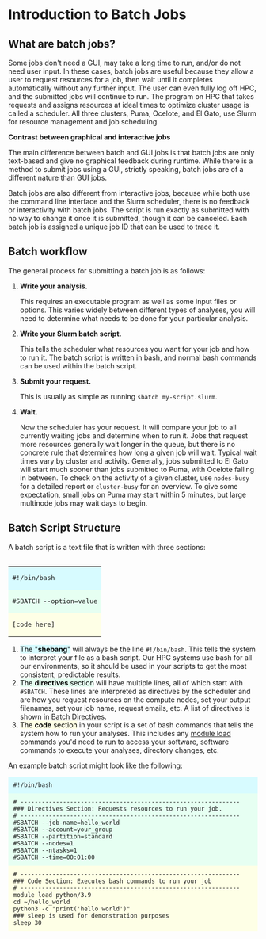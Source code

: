 <link rel="stylesheet" href="../../../assets/stylesheets/tables.css">

# Introduction to Batch Jobs


## What are batch jobs?

Some jobs don't need a GUI, may take a long time to run, and/or do not need user input. In these cases, batch jobs are useful because they allow a user to request resources for a job, then wait until it completes automatically without any further input. The user can even fully log off HPC, and the submitted jobs will continue to run.  The program on HPC that takes requests and assigns resources at ideal times to optimize cluster usage is called a scheduler. All three clusters, Puma, Ocelote, and El Gato, use Slurm for resource management and job scheduling.

**Contrast between graphical and interactive jobs**

The main difference between batch and GUI jobs is that batch jobs are only text-based and give no graphical feedback during runtime. While there is a method to submit jobs using a GUI, strictly speaking, batch jobs are of a different nature than GUI jobs.

Batch jobs are also different from interactive jobs, because while both use the command line interface and the Slurm scheduler, there is no feedback or interactivity with batch jobs. The script is run exactly as submitted with no way to change it once it is submitted, though it can be canceled. Each batch job is assigned a unique job ID that can be used to trace it.

## Batch workflow

The general process for submitting a batch job is as follows:

1. **Write your analysis.** 

    This requires an executable program as well as some input files or options. This varies widely between different types of analyses, you will need to determine what needs to be done for your particular analysis.

2. **Write your Slurm batch script.** 

    This tells the scheduler what resources you want for your job and how to run it. The batch script is written in bash, and normal bash commands can be used within the batch script.

3. **Submit your request.** 

    This is usually as simple as running `sbatch my-script.slurm`.

4. **Wait.** 

    Now the scheduler has your request. It will compare your job to all currently waiting jobs and determine when to run it. Jobs that request more resources generally wait longer in the queue, but there is no concrete rule that determines how long a given job will wait. Typical wait times vary by cluster and activity. Generally, jobs submitted to El Gato will start much sooner than jobs submitted to Puma, with Ocelote falling in between. To check on the activity of a given cluster, use ```nodes-busy``` for a detailed report or ```cluster-busy``` for an overview. To give some expectation, small jobs on Puma may start within 5 minutes, but large multinode jobs may wait days to begin.


## Batch Script Structure

A batch script is a text file that is written with three sections:

<html>
<div class="table-container">
<table cellspacing="0" cellpadding="0" align="right" >
    <tr>
        <td style="background-color: #d7fbff;"><pre>#!/bin/bash</pre></td>
    </tr>
    <tr>
        <td style="background-color: #e6fff2;"><pre>#SBATCH --option=value</pre></td>
    </tr>
    <tr>
        <td style="background-color: #feffe6;"><pre>[code here]</pre></td>
    </tr>
</table>
</div>
</html>

1. <mark style="background-color: #d7fbff;">The "**shebang**"</mark> will always be the line ```#!/bin/bash```. This tells the system to interpret your file as a bash script. Our HPC systems use bash for all our environments, so it should be used in your scripts to get the most consistent, predictable results.
2. <mark style="background-color: #e6fff2;">The **directives** section</mark> will have multiple lines, all of which start with ```#SBATCH```. These lines are interpreted as directives by the scheduler and are how you request resources on the compute nodes, set your output filenames, set your job name, request emails, etc. A list of directives is shown in [Batch Directives](../batch_directives/).
3. <mark style="background-color: #feffe6;">The **code** section</mark> in your script is a set of bash commands that tells the system how to run your analyses. This includes any [module load](../../../software/modules/) commands you'd need to run to access your software, software commands to execute your analyses, directory changes, etc. 

An example batch script might look like the following:

<!-- Sorry for the mess below, it's the only way I could get the code block to have multiple background colors and be able to be copied to the clipboard-->

<html>
  <pre style="background-color: transparent;"><code  style="background-color: transparent;"><div style="background-color: #d7fbff; padding: 10px;">#!/bin/bash</div><div style="background-color: #e6fff2; padding: 10px;"># --------------------------------------------------------------
### Directives Section: Requests resources to run your job.
# --------------------------------------------------------------
#SBATCH --job-name=hello_world
#SBATCH --account=your_group
#SBATCH --partition=standard
#SBATCH --nodes=1
#SBATCH --ntasks=1
#SBATCH --time=00:01:00</div><div style="background-color: #feffe6; padding: 10px;"># --------------------------------------------------------------
### Code Section: Executes bash commands to run your job
# --------------------------------------------------------------
module load python/3.9
cd ~/hello_world
python3 -c "print('hello world')"
### sleep is used for demonstration purposes
sleep 30</div></code></pre>
</html>


